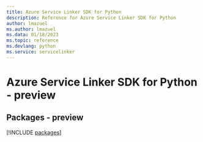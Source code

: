 ```yaml
---
title: Azure Service Linker SDK for Python
description: Reference for Azure Service Linker SDK for Python
author: lmazuel
ms.author: lmazuel
ms.data: 01/18/2023
ms.topic: reference
ms.devlang: python
ms.service: servicelinker
---
```

# Azure Service Linker SDK for Python - preview
## Packages - preview
[!INCLUDE [packages](service-linker-index.md)]